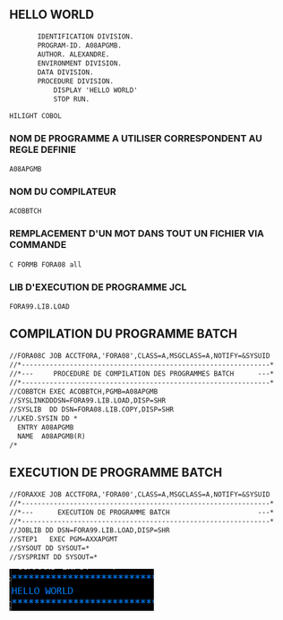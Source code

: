 ## HELLO WORLD

```COBOL
       IDENTIFICATION DIVISION.
       PROGRAM-ID. A08APGMB.
       AUTHOR. ALEXANDRE.
       ENVIRONMENT DIVISION.
       DATA DIVISION.
       PROCEDURE DIVISION.
           DISPLAY 'HELLO WORLD'
           STOP RUN.
```
```
HILIGHT COBOL
```
### NOM DE PROGRAMME A UTILISER CORRESPONDENT AU REGLE DEFINIE
```
A08APGMB
```
### NOM DU COMPILATEUR
```
ACOBBTCH
```

### REMPLACEMENT D'UN MOT DANS TOUT UN FICHIER VIA COMMANDE 
```
C FORMB FORA08 all
```

### LIB D'EXECUTION DE PROGRAMME JCL
```
FORA99.LIB.LOAD
```

## COMPILATION DU PROGRAMME BATCH
```JCL
//FORA08C JOB ACCTFORA,'FORA08',CLASS=A,MSGCLASS=A,NOTIFY=&SYSUID
//*--------------------------------------------------------------*
//*---     PROCEDURE DE COMPILATION DES PROGRAMMES BATCH      ---*
//*--------------------------------------------------------------*
//COBBTCH EXEC ACOBBTCH,PGMB=A08APGMB
//SYSLINKDDDSN=FORA99.LIB.LOAD,DISP=SHR
//SYSLIB  DD DSN=FORA08.LIB.COPY,DISP=SHR
//LKED.SYSIN DD *
  ENTRY A08APGMB
  NAME  A08APGMB(R)
/*
```
## EXECUTION DE PROGRAMME BATCH
```jcl
//FORAXXE JOB ACCTFORA,'FORA00',CLASS=A,MSGCLASS=A,NOTIFY=&SYSUID 
//*--------------------------------------------------------------*
//*---      EXECUTION DE PROGRAMME BATCH                      ---* 
//*--------------------------------------------------------------*
//JOBLIB DD DSN=FORA99.LIB.LOAD,DISP=SHR                          
//STEP1   EXEC PGM=AXXAPGMT                                       
//SYSOUT DD SYSOUT=*                                              
//SYSPRINT DD SYSOUT=*                                            
```

![alt text](images/image.png)
